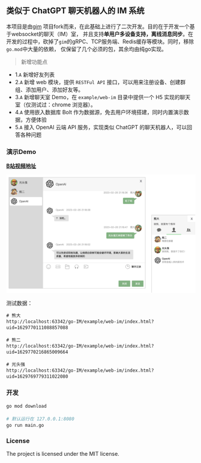 ## 类似于 ChatGPT 聊天机器人的 IM 系统

本项目是由[gim](https://github.com/alberliu/gim) 项目fork而来，在此基础上进行了二次开发。目的在于开发一个基于websocket的聊天（IM）室，
并且支持**单用户多设备支持，离线消息同步**。在开发的过程中，砍掉了`gim`的gRPC、TCP服务端、Redis缓存等模块。同时，移除`go.mod`中大量的依赖，
仅保留了几个必须的包，其余均由纯go实现。

> 新增功能点

- 1.`A` 新增好友列表
- 2.`A` 新增 web 模块，提供 `RESTFul API` 接口，可以用来注册设备、创建群组、添加用户、添加好友等。
- 3.`A` 新增聊天室 Demo，在 `example/web-im` 目录中提供一个 H5 实现的聊天室（仅测试过：chrome 浏览器）。
- 4.`A` 使用嵌入数据库 Bolt 作为数据源，免去用户环境搭建，同时内置演示数据，方便体验
- 5.`A` 接入 OpenAI 云端 API 服务，实现类似 ChatGPT 的聊天机器人，可以回答各种问题

### 演示Demo

**[B站视频地址](https://www.bilibili.com/video/BV1uZ4y1H7yy)**

![封面](./doc/im/cover-openai.jpg)

测试数据：

```shell
# 熊大
http://localhost:63342/go-IM/example/web-im/index.html?uid=1629770111088857088

# 熊二
http://localhost:63342/go-IM/example/web-im/index.html?uid=1629770216865009664

# 光头强
http://localhost:63342/go-IM/example/web-im/index.html?uid=1629769779311022080
```

### 开发

```sh
go mod download

# 默认运行在 127.0.0.1:8080
go run main.go
```

### License

The project is licensed under the MIT license.

